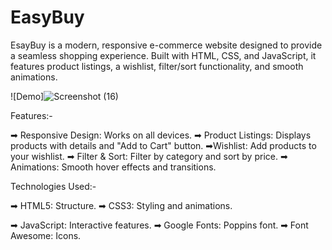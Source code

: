 # EasyBuy
EsayBuy is a modern, responsive e-commerce website designed to provide a seamless shopping experience. Built with HTML, CSS, and JavaScript, it features product listings, a wishlist, filter/sort functionality, and smooth animations.

![Demo]![Screenshot (16)](https://github.com/user-attachments/assets/72ab68c5-0ea9-4ad0-9d46-3cc1e5992638)

Features:-

➡ Responsive Design: Works on all devices.
➡ Product Listings: Displays products with details and "Add to Cart" button.
➡Wishlist: Add products to your wishlist.
➡ Filter & Sort: Filter by category and sort by price.
➡ Animations: Smooth hover effects and transitions.

Technologies Used:-

➡ HTML5: Structure.
➡ CSS3: Styling and animations.

➡ JavaScript: Interactive features.
➡ Google Fonts: Poppins font.
➡ Font Awesome: Icons.
